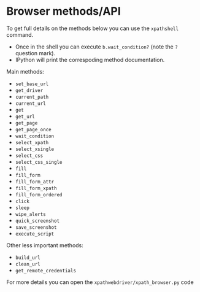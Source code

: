 # Browser methods/API

To get full details on the methods below you can use the `xpathshell` command. 

* Once in the shell you can execute `b.wait_condition?` (note the `?` question mark).
* IPython will print the correspoding method documentation.

Main methods:

* `set_base_url`
* `get_driver`
* `current_path`
* `current_url`
* `get`
* `get_url`
* `get_page`
* `get_page_once`
* `wait_condition`
* `select_xpath`
* `select_xsingle`
* `select_css`
* `select_css_single`
* `fill`
* `fill_form`
* `fill_form_attr`
* `fill_form_xpath`
* `fill_form_ordered`
* `click`
* `sleep`
* `wipe_alerts`
* `quick_screenshot`
* `save_screenshot`
* `execute_script`

Other less important methods:

* `build_url`
* `clean_url`
* `get_remote_credentials`


For more details you can open the `xpathwebdriver/xpath_browser.py` code
